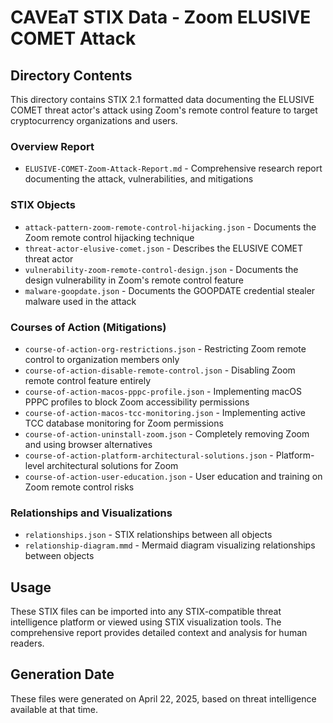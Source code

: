 # CAVEaT STIX Data - Zoom ELUSIVE COMET Attack

## Directory Contents

This directory contains STIX 2.1 formatted data documenting the ELUSIVE COMET threat actor's attack using Zoom's remote control feature to target cryptocurrency organizations and users.

### Overview Report

- `ELUSIVE-COMET-Zoom-Attack-Report.md` - Comprehensive research report documenting the attack, vulnerabilities, and mitigations

### STIX Objects

- `attack-pattern-zoom-remote-control-hijacking.json` - Documents the Zoom remote control hijacking technique
- `threat-actor-elusive-comet.json` - Describes the ELUSIVE COMET threat actor
- `vulnerability-zoom-remote-control-design.json` - Documents the design vulnerability in Zoom's remote control feature
- `malware-goopdate.json` - Documents the GOOPDATE credential stealer malware used in the attack

### Courses of Action (Mitigations)

- `course-of-action-org-restrictions.json` - Restricting Zoom remote control to organization members only
- `course-of-action-disable-remote-control.json` - Disabling Zoom remote control feature entirely
- `course-of-action-macos-pppc-profile.json` - Implementing macOS PPPC profiles to block Zoom accessibility permissions
- `course-of-action-macos-tcc-monitoring.json` - Implementing active TCC database monitoring for Zoom permissions
- `course-of-action-uninstall-zoom.json` - Completely removing Zoom and using browser alternatives
- `course-of-action-platform-architectural-solutions.json` - Platform-level architectural solutions for Zoom
- `course-of-action-user-education.json` - User education and training on Zoom remote control risks

### Relationships and Visualizations

- `relationships.json` - STIX relationships between all objects
- `relationship-diagram.mmd` - Mermaid diagram visualizing relationships between objects

## Usage

These STIX files can be imported into any STIX-compatible threat intelligence platform or viewed using STIX visualization tools. The comprehensive report provides detailed context and analysis for human readers.

## Generation Date

These files were generated on April 22, 2025, based on threat intelligence available at that time.
